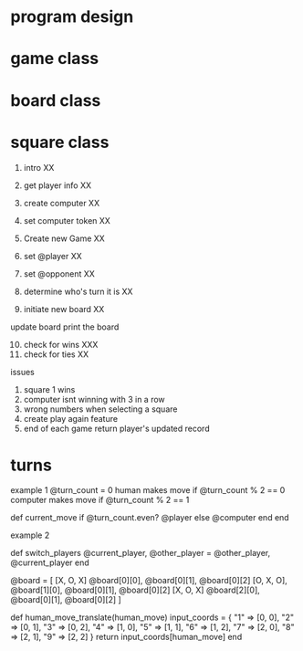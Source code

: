 # program design


# game class
# board class
# square class


1. intro  XX
2. get player info XX
3. create computer XX
4. set computer token XX


5. Create new Game   XX
6. set @player XX
7. set @opponent XX
8. determine who's turn it is XX
9. initiate new board XX

 update board
 print the board

10. check for wins XXX
11. check for ties XX


issues

1. square 1 wins
2. computer isnt winning with 3 in a row
3. wrong numbers when selecting a square
4. create play again feature
5. end of each game return player's updated record




# turns

example 1
 @turn_count = 0
 human makes move if @turn_count % 2 == 0
 computer makes move if @turn_count % 2 == 1

 def current_move
  if @turn_count.even?
   @player
  else
   @computer
   end
  end

example 2

def switch_players
      @current_player, @other_player = @other_player, @current_player
    end



@board = [
[X, O, X]  @board[0][0], @board[0][1], @board[0][2]
[O, X, O], @board[1][0], @board[0][1], @board[0][2]
[X, O, X]  @board[2][0], @board[0][1], @board[0][2]
]


def human_move_translate(human_move)
 input_coords = {
    "1" => [0, 0],
    "2" => [0, 1],
    "3" => [0, 2],
    "4" => [1, 0],
    "5" => [1, 1],
    "6" => [1, 2],
    "7" => [2, 0],
    "8" => [2, 1],
    "9" => [2, 2]
   }
   return input_coords[human_move]
end